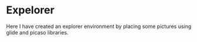 # Expelorer
Here I have created an explorer environment by placing some pictures using glide and picaso libraries.
